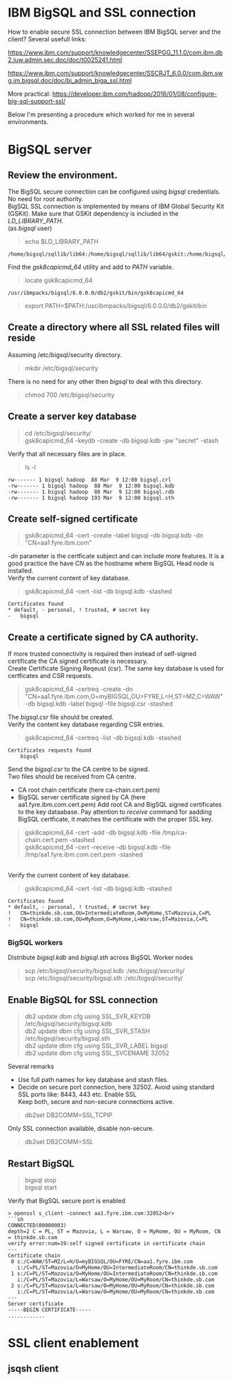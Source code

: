 # IBM BigSQL and SSL connection
How to enable secure SSL connection between IBM BigSQL server and the client? Several usefull links:<br>

https://www.ibm.com/support/knowledgecenter/SSEPGG_11.1.0/com.ibm.db2.luw.admin.sec.doc/doc/t0025241.html<br>

https://www.ibm.com/support/knowledgecenter/SSCRJT_6.0.0/com.ibm.swg.im.bigsql.doc/doc/bi_admin_biga_ssl.html<br>

More practical: https://developer.ibm.com/hadoop/2016/01/08/configure-big-sql-support-ssl/<br>

Below I'm presenting a procedure which worked for me in several environments.
# BigSQL server
## Review the environment.
The BigSQL secure connection can be configured using *bigsql* credentials. No need for *root* authority.<br>
BigSQL SSL connection is implemented by means of IBM Global Security Kit (GSKit). Make sure that GSKit dependency is included in the *LD_LIBRARY_PATH*.<br>
(as *bigsql* user)<br>
>  echo $LD_LIBRARY_PATH
```
/home/bigsql/sqllib/lib64:/home/bigsql/sqllib/lib64/gskit:/home/bigsql/sqllib/lib32
```
Find the *gsk8capicmd_64* utility and add to *PATH* variable.
> locate gsk8capicmd_64
```
/usr/ibmpacks/bigsql/6.0.0.0/db2/gskit/bin/gsk8capicmd_64
```
>export PATH=$PATH:/usr/ibmpacks/bigsql/6.0.0.0/db2/gskit/bin<br>

## Create a directory where all SSL related files will reside
Assuming /etc/bigsql/security directory.<br>
> mkdir /etc/bigsql/security<br>

There is no need for any other then *bigsql* to deal with this directory.<br>
> chmod 700 /etc/bigsql/security<br>
## Create a server key database
> cd /etc/bigsql/security/<br>
> gsk8capicmd_64 -keydb -create -db bigsql.kdb -pw "secret" -stash<br>

Verify that all necessary files are in place.<br>
> ls -l
```
rw------- 1 bigsql hadoop  88 Mar  9 12:00 bigsql.crl
-rw------- 1 bigsql hadoop  88 Mar  9 12:00 bigsql.kdb
-rw------- 1 bigsql hadoop  88 Mar  9 12:00 bigsql.rdb
-rw------- 1 bigsql hadoop 193 Mar  9 12:00 bigsql.sth
```
## Create self-signed certificate
> gsk8capicmd_64 -cert -create -label bigsql -db bigsql.kdb  -dn "CN=aa1.fyre.ibm.com"<br>

*-dn* parameter is the certficate subject and can include more features. It is a good practice the have *CN* as the hostname where BigSQL Head node is installed.<br>
Verify the current content of key database.<br>
> gsk8capicmd_64 -cert  -list  -db bigsql.kdb -stashed<br>
```
Certificates found
* default, - personal, ! trusted, # secret key
-	bigsql
```
## Create a certificate signed by CA authority.
If more trusted connectivity is required then instead of self-signed certificate the CA signed certificate is necessary.<br>
Create Certificate Signing Reqeust (csr). The same key database is used for certficates and CSR requests.<br>
> gsk8capicmd_64 -certreq -create -dn "CN=aa1.fyre.ibm.com,O=myBIGSQL,OU=FYRE,L=H,ST=MZ,C=WAW" -db bigsql.kdb -label bigsql -file bigsql.csr -stashed<br>

The *bigsql.csr* file should be created.<br>
Verify the content key database regarding CSR entries.<br>

>   gsk8capicmd_64 -certreq  -list  -db bigsql.kdb -stashed<br>
```
Certificates requests found
	bigsql

```
Send the *bigsql.csr* to the CA centre to be signed.<br>
Two files should be received from CA centre.
* CA root chain certificate (here ca-chain.cert.pem)
* BigSQL server certificate signed by CA (here aa1.fyre.ibm.com.cert.pem)
Add root CA and BigSQL signed certificates to the key dataabase. Pay attention to *receive* command for aadding BigSQL certficate, it matches the certificate with the proper SSL key.
> gsk8capicmd_64 -cert -add -db bigsql.kdb -file /tmp/ca-chain.cert.pem -stashed<br>
> gsk8capicmd_64 -cert -receive -db bigsql.kdb -file /tmp/aa1.fyre.ibm.com.cert.pem -stashed<br>
<br>
Verify the current content of key database.<br>

> gsk8capicmd_64 -cert  -list  -db bigsql.kdb -stashed<br>

```
Certificates found
* default, - personal, ! trusted, # secret key
!	CN=thinkde.sb.com,OU=IntermediateRoom,O=MyHome,ST=Mazovia,C=PL
!	CN=thinkde.sb.com,OU=MyRoom,O=MyHome,L=Warsaw,ST=Mazovia,C=PL
-	bigsql

```
### BigSQL workers
Distribute *bigsql.kdb* and *bigsql.sth* across BigSQL Worker nodes<br>
> scp /etc/bigsql/security/bigsql.kdb <worker hostname>:/etc/bigsql/security/<br>
> scp /etc/bigsql/security/bigsql.sth <worker hostname>:/etc/bigsql/security/<br>

## Enable BigSQL for SSL connection
>db2 update dbm cfg using SSL_SVR_KEYDB /etc/bigsql/security/bigsql.kdb<br>
>db2 update dbm cfg using SSL_SVR_STASH /etc/bigsql/security/bigsql.sth<br>
>db2 update dbm cfg using SSL_SVR_LABEL bigsql<br>
>db2 update dbm cfg using SSL_SVCENAME 32052<br>

Several remarks
* Use full path names for key database and stash files.
* Decide on secure port connection, here 32502. Avoid using standard SSL ports like: 8443, 443 etc.
Enable SSL<br>
Keep both, secure and non-secure connections active.
> db2set DB2COMM=SSL,TCPIP<br>

Only SSL connection available, disable non-secure.
>db2set DB2COMM=SSL<br>
## Restart BigSQL 
> bigsql stop<br>
> bigsql start<br>

Verify that BigSQL secure port is enabled<br>
```
> openssl s_client -connect aa1.fyre.ibm.com:32052<br>
```sh
CONNECTED(00000003)
depth=2 C = PL, ST = Mazovia, L = Warsaw, O = MyHome, OU = MyRoom, CN = thinkde.sb.com
verify error:num=19:self signed certificate in certificate chain
---
Certificate chain
 0 s:/C=WAW/ST=MZ/L=H/O=myBIGSQL/OU=FYRE/CN=aa1.fyre.ibm.com
   i:/C=PL/ST=Mazovia/O=MyHome/OU=IntermediateRoom/CN=thinkde.sb.com
 1 s:/C=PL/ST=Mazovia/O=MyHome/OU=IntermediateRoom/CN=thinkde.sb.com
   i:/C=PL/ST=Mazovia/L=Warsaw/O=MyHome/OU=MyRoom/CN=thinkde.sb.com
 2 s:/C=PL/ST=Mazovia/L=Warsaw/O=MyHome/OU=MyRoom/CN=thinkde.sb.com
   i:/C=PL/ST=Mazovia/L=Warsaw/O=MyHome/OU=MyRoom/CN=thinkde.sb.com
---
Server certificate
-----BEGIN CERTIFICATE-----
............
```
# SSL client enablement
## jsqsh client

